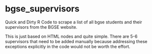 # bgse_supervisors
Quick and Dirty R Code to scrape a list of all bgse students and their supervisors from the BGSE website. 

This is just based on HTML nodes and quite simple. There are 5-6 supervisors that need to be added manually because addressing these exceptions explicitly in the code would not be worth the effort.